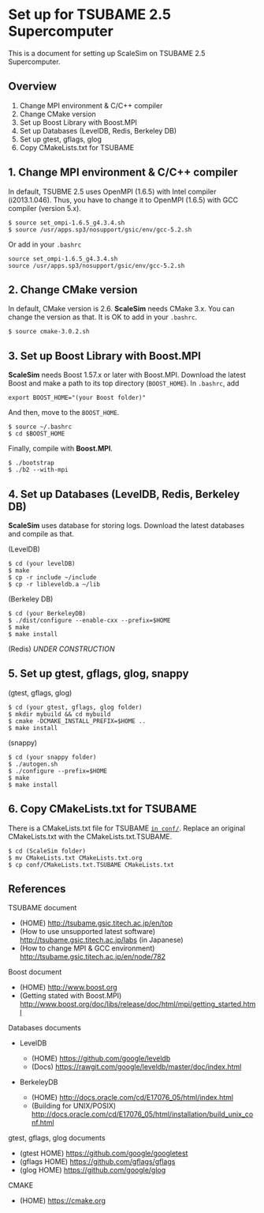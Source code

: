 # Set up for TSUBAME 2.5 Supercomputer
This is a document for setting up ScaleSim on TSUBAME 2.5 Supercomputer.

## Overview
1. Change MPI environment & C/C++ compiler
2. Change CMake version
3. Set up Boost Library with Boost.MPI
4. Set up Databases (LevelDB, Redis, Berkeley DB)
5. Set up gtest, gflags, glog
6. Copy CMakeLists.txt for TSUBAME

## 1. Change MPI environment & C/C++ compiler
In default, TSUBME 2.5 uses OpenMPI (1.6.5) with Intel compiler (i2013.1.046).
Thus, you have to change it to OpenMPI (1.6.5) with GCC compiler (version 5.x).
```
$ source set_ompi-1.6.5_g4.3.4.sh
$ source /usr/apps.sp3/nosupport/gsic/env/gcc-5.2.sh
```
Or add in your `.bashrc`
```
source set_ompi-1.6.5_g4.3.4.sh
source /usr/apps.sp3/nosupport/gsic/env/gcc-5.2.sh
```

## 2. Change CMake version
In default, CMake version is 2.6. **ScaleSim** needs CMake 3.x.
You can change the version as that. It is OK to add in your `.bashrc`.
```
$ source cmake-3.0.2.sh
```

## 3. Set up Boost Library with Boost.MPI
**ScaleSim** needs Boost 1.57.x or later with Boost.MPI.
Download the latest Boost and make a path to its top directory (`BOOST_HOME`).
In `.bashrc`, add
```
export BOOST_HOME="(your Boost folder)"
```
And then, move to the `BOOST_HOME`.
```
$ source ~/.bashrc
$ cd $BOOST_HOME
```
Finally, compile with **Boost.MPI**.
```
$ ./bootstrap
$ ./b2 --with-mpi
```

## 4. Set up Databases (LevelDB, Redis, Berkeley DB)
**ScaleSim** uses database for storing logs.
Download the latest databases and compile as that.

(LevelDB)
```
$ cd (your levelDB)
$ make
$ cp -r include ~/include
$ cp -r libleveldb.a ~/lib
```

(Berkeley DB)
```
$ cd (your BerkeleyDB)
$ ./dist/configure --enable-cxx --prefix=$HOME
$ make
$ make install
```

(Redis)
_UNDER CONSTRUCTION_

## 5. Set up gtest, gflags, glog, snappy
(gtest, gflags, glog)
```
$ cd (your gtest, gflags, glog folder)
$ mkdir mybuild && cd mybuild
$ cmake -DCMAKE_INSTALL_PREFIX=$HOME ..
$ make install
```
(snappy)
```
$ cd (your snappy folder)
$ ./autogen.sh
$ ./configure --prefix=$HOME
$ make
$ make install
```
## 6. Copy CMakeLists.txt for TSUBAME
There is a CMakeLists.txt file for TSUBAME [`in conf/`](../conf/CMakeLists.txt.TSUBAME).
Replace an original CMakeLists.txt with the CMakeLists.txt.TSUBAME.
```
$ cd (ScaleSim folder)
$ mv CMakeLists.txt CMakeLists.txt.org
$ cp conf/CMakeLists.txt.TSUBAME CMakeLists.txt
```

## References
TSUBAME document
- (HOME) http://tsubame.gsic.titech.ac.jp/en/top
- (How to use unsupported latest software) http://tsubame.gsic.titech.ac.jp/labs (in Japanese)
- (How to change MPI & GCC environment) http://tsubame.gsic.titech.ac.jp/en/node/782

Boost document
- (HOME) http://www.boost.org
- (Getting stated with Boost.MPI) http://www.boost.org/doc/libs/release/doc/html/mpi/getting_started.html

Databases documents
- LevelDB
  - (HOME) https://github.com/google/leveldb
  - (Docs) https://rawgit.com/google/leveldb/master/doc/index.html

- BerkeleyDB
  - (HOME) http://docs.oracle.com/cd/E17076_05/html/index.html
  - (Building for UNIX/POSIX) http://docs.oracle.com/cd/E17076_05/html/installation/build_unix_conf.html

gtest, gflags, glog documents
- (gtest HOME) https://github.com/google/googletest
- (gflags HOME) https://github.com/gflags/gflags
- (glog HOME) https://github.com/google/glog

CMAKE
- (HOME) https://cmake.org
